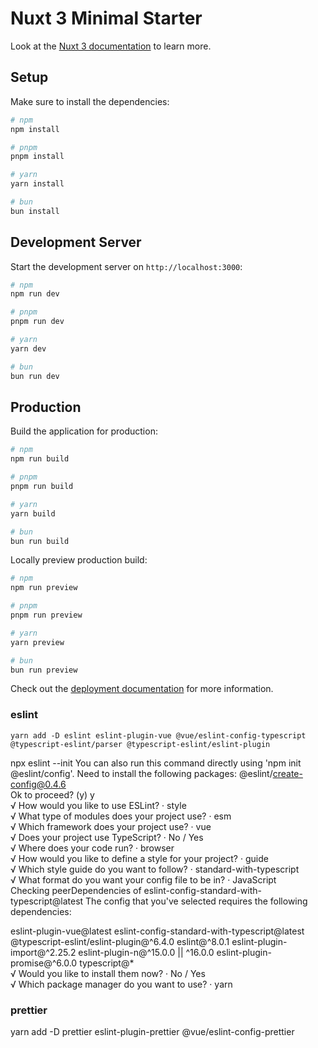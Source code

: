 # Nuxt 3 Minimal Starter

Look at the [Nuxt 3 documentation](https://nuxt.com/docs/getting-started/introduction) to learn more.

## Setup

Make sure to install the dependencies:

```bash
# npm
npm install

# pnpm
pnpm install

# yarn
yarn install

# bun
bun install
```

## Development Server

Start the development server on `http://localhost:3000`:

```bash
# npm
npm run dev

# pnpm
pnpm run dev

# yarn
yarn dev

# bun
bun run dev
```

## Production

Build the application for production:

```bash
# npm
npm run build

# pnpm
pnpm run build

# yarn
yarn build

# bun
bun run build
```

Locally preview production build:

```bash
# npm
npm run preview

# pnpm
pnpm run preview

# yarn
yarn preview

# bun
bun run preview
```

Check out the [deployment documentation](https://nuxt.com/docs/getting-started/deployment) for more information.

### eslint

```
yarn add -D eslint eslint-plugin-vue @vue/eslint-config-typescript @typescript-eslint/parser @typescript-eslint/eslint-plugin
```

npx eslint --init
You can also run this command directly using 'npm init @eslint/config'.
Need to install the following packages:
@eslint/create-config@0.4.6  
Ok to proceed? (y) y  
√ How would you like to use ESLint? · style  
√ What type of modules does your project use? · esm  
√ Which framework does your project use? · vue  
√ Does your project use TypeScript? · No / Yes  
√ Where does your code run? · browser  
√ How would you like to define a style for your project? · guide  
√ Which style guide do you want to follow? · standard-with-typescript  
√ What format do you want your config file to be in? · JavaScript  
Checking peerDependencies of eslint-config-standard-with-typescript@latest
The config that you've selected requires the following dependencies:

eslint-plugin-vue@latest eslint-config-standard-with-typescript@latest @typescript-eslint/eslint-plugin@^6.4.0 eslint@^8.0.1 eslint-plugin-import@^2.25.2 eslint-plugin-n@^15.0.0 || ^16.0.0 eslint-plugin-promise@^6.0.0 typescript@\*  
√ Would you like to install them now? · No / Yes  
√ Which package manager do you want to use? · yarn

### prettier

yarn add -D prettier eslint-plugin-prettier @vue/eslint-config-prettier
